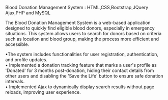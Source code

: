 Blood Donation Management System : HTML,CSS,Bootstrap,JQuery Ajax,PHP and MySQL 

The Blood Donation Management System is a web-based application designed to quickly find eligible blood donors, especially in emergency situations. 
This system allows users to search for donors based on criteria such as location and blood group, making the process more efficient and accessible.<br>

•The system includes functionalities for user registration, authentication, and profile updates.<br>
• Implemented a donation tracking feature that marks a user's profile as 'Donated' for 3 months post-donation, hiding their contact details from other users and disabling the 'Save the Life' button to ensure safe donation intervals.<br>
• Implemented Ajax to dynamically display search results without page reloads, improving user experience.
